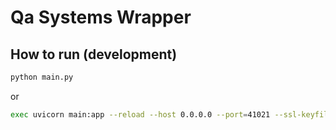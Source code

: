 # Qa Systems Wrapper

## How to run (development)

```bash
python main.py
```

or

```bash
exec uvicorn main:app --reload --host 0.0.0.0 --port=41021 --ssl-keyfile=/etc/ssl/webengineering.ins.hs-anhalt.de/nginx/webengineering.ins.hs-anhalt.de.key --ssl-certfile=/etc/ssl/webengineering.ins.hs-anhalt.de/nginx/webengineering.ins.hs-anhalt.de.cert
```